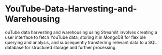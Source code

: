 # YouTube-Data-Harvesting-and-Warehousing
ouTube data harvesting and warehousing using Streamlit involves creating a user interface to fetch YouTube data, storing it in MongoDB for flexible querying and analysis, and subsequently transferring relevant data to a SQL database for structured storage and further processing.
